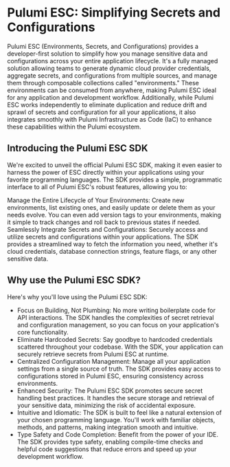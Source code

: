 # Pulumi ESC: Simplifying Secrets and Configurations
Pulumi ESC (Environments, Secrets, and Configurations) provides a developer-first solution to simplify how you manage sensitive data and configurations across your entire application lifecycle. It's a fully managed solution allowing teams to generate dynamic cloud provider credentials, aggregate secrets, and configurations from multiple sources, and manage them through composable collections called "environments." These environments can be consumed from anywhere, making Pulumi ESC ideal for any application and development workflow. Additionally, while Pulumi ESC works independently to eliminate duplication and reduce drift and sprawl of secrets and configuration for all your applications, it also integrates smoothly with Pulumi Infrastructure as Code (IaC) to enhance these capabilities within the Pulumi ecosystem.


## Introducing the Pulumi ESC SDK
We're excited to unveil the official Pulumi ESC SDK, making it even easier to harness the power of ESC directly within your applications using your favorite programming languages. The SDK provides a simple, programmatic interface to all of Pulumi ESC's robust features, allowing you to:

Manage the Entire Lifecycle of Your Environments: Create new environments, list existing ones, and easily update or delete them as your needs evolve. You can even add version tags to your environments, making it simple to track changes and roll back to previous states if needed.
Seamlessly Integrate Secrets and Configurations: Securely access and utilize secrets and configurations within your applications. The SDK provides a streamlined way to fetch the information you need, whether it's cloud credentials, database connection strings, feature flags, or any other sensitive data.


## Why use the Pulumi ESC SDK?
Here's why you'll love using the Pulumi ESC SDK:

* Focus on Building, Not Plumbing: No more writing boilerplate code for API interactions. The SDK handles the complexities of secret retrieval and configuration management, so you can focus on your application's core functionality.
* Eliminate Hardcoded Secrets: Say goodbye to hardcoded credentials scattered throughout your codebase. With the SDK, your application can securely retrieve secrets from Pulumi ESC at runtime. 
* Centralized Configuration Management: Manage all your application settings from a single source of truth. The SDK provides easy access to configurations stored in Pulumi ESC, ensuring consistency across environments.
* Enhanced Security: The Pulumi ESC SDK promotes secure secret handling best practices. It handles the secure storage and retrieval of your sensitive data, minimizing the risk of accidental exposure.
* Intuitive and Idiomatic: The SDK is built to feel like a natural extension of your chosen programming language. You'll work with familiar objects, methods, and patterns, making integration smooth and intuitive.
* Type Safety and Code Completion: Benefit from the power of your IDE. The SDK provides type safety, enabling compile-time checks and helpful code suggestions that reduce errors and speed up your development workflow.
